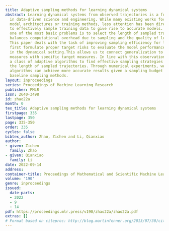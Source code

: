 ```yaml
---
title: Adaptive sampling methods for learning dynamical systems
abstract: Learning dynamical systems from observed trajectories is a fundamental problem
  in data-driven science and engineering. While many existing works focus on improving
  model architectures or training methods, less attention has been directed at how
  to effectively sample training data to give rise to accurate models. In particular,
  one of the most basic problems is to select the length of sampled trajectories that
  balances computational overhead due to sampling and the quality of learned models.
  This paper deals with the task of improving sampling efficiency for learning dynamics.We
  first formulate proper target risks to evaluate the model performance of learning
  in the dynamical setting.This allows us to connect generalization to matching empirical
  measures with specific target measures. In line with this observation, we propose
  a class of adaptive algorithms to find effective sampling strategies that control
  the length of sampled trajectories. Through numerical experiments, we show the adaptive
  algorithms can achieve more accurate results given a sampling budget compared to
  baseline sampling methods.
layout: inproceedings
series: Proceedings of Machine Learning Research
publisher: PMLR
issn: 2640-3498
id: zhao22a
month: 0
tex_title: Adaptive sampling methods for learning dynamical systems
firstpage: 335
lastpage: 350
page: 335-350
order: 335
cycles: false
bibtex_author: Zhao, Zichen and Li, Qianxiao
author:
- given: Zichen
  family: Zhao
- given: Qianxiao
  family: Li
date: 2022-09-14
address:
container-title: Proceedings of Mathematical and Scientific Machine Learning
volume: '190'
genre: inproceedings
issued:
  date-parts:
  - 2022
  - 9
  - 14
pdf: https://proceedings.mlr.press/v190/zhao22a/zhao22a.pdf
extras: []
# Format based on citeproc: http://blog.martinfenner.org/2013/07/30/citeproc-yaml-for-bibliographies/
---
```

